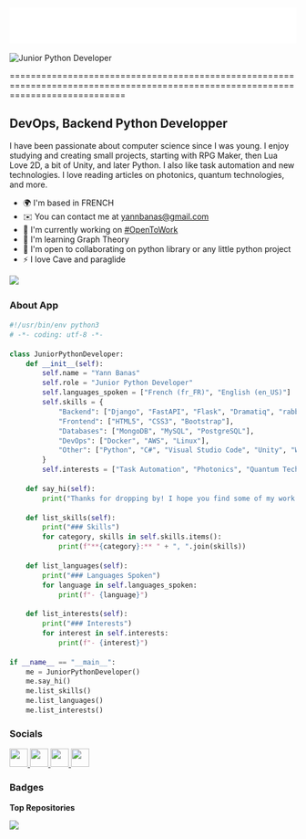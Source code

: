 ![BANAS Yann](https://raw.githubusercontent.com/yannbanas/yannbanas/refs/heads/main/banner.svg)

![Junior Python Developer](https://img.shields.io/badge/Role-Junior%20Python%20Developer-blue)

==================================================================================================================================

DevOps, Backend Python Developper
---------------------------------

I have been passionate about computer science since I was young. I enjoy studying and creating small projects, starting with RPG Maker, then Lua Love 2D, a bit of Unity, and later Python. I also like task automation and new technologies. I love reading articles on photonics, quantum technologies, and more.

* 🌍  I'm based in FRENCH
* ✉️  You can contact me at [yannbanas@gmail.com](mailto:yannbanas@gmail.com)
* 🚀  I'm currently working on [#OpenToWork](http://banastechnologie.cloud)
* 🧠  I'm learning Graph Theory
* 🤝  I'm open to collaborating on python library or any little python project
* ⚡  I love Cave and paraglide

<a href="https://www.github.com/yannbanas" target="_blank" rel="noreferrer"><img
src="https://img.shields.io/github/followers/yannbanas?logo=github&style=for-the-badge&color=0891b2&labelColor=1c1917" /></a>

### About App

```python
#!/usr/bin/env python3
# -*- coding: utf-8 -*-

class JuniorPythonDeveloper:
    def __init__(self):
        self.name = "Yann Banas"
        self.role = "Junior Python Developer"
        self.languages_spoken = ["French (fr_FR)", "English (en_US)"]
        self.skills = {
            "Backend": ["Django", "FastAPI", "Flask", "Dramatiq", "rabbitmq"],
            "Frontend": ["HTML5", "CSS3", "Bootstrap"],
            "Databases": ["MongoDB", "MySQL", "PostgreSQL"],
            "DevOps": ["Docker", "AWS", "Linux"],
            "Other": ["Python", "C#", "Visual Studio Code", "Unity", "WordPress", "Wix"]
        }
        self.interests = ["Task Automation", "Photonics", "Quantum Technologies"]
    
    def say_hi(self):
        print("Thanks for dropping by! I hope you find some of my work interesting.")

    def list_skills(self):
        print("### Skills")
        for category, skills in self.skills.items():
            print(f"**{category}:** " + ", ".join(skills))

    def list_languages(self):
        print("### Languages Spoken")
        for language in self.languages_spoken:
            print(f"- {language}")

    def list_interests(self):
        print("### Interests")
        for interest in self.interests:
            print(f"- {interest}")

if __name__ == "__main__":
    me = JuniorPythonDeveloper()
    me.say_hi()
    me.list_skills()
    me.list_languages()
    me.list_interests()
```

### Socials

<p align="left"> <a href="https://discord.com/users/ybanas" target="_blank" rel="noreferrer"> <picture> <source media="(prefers-color-scheme: dark)" srcset="https://raw.githubusercontent.com/danielcranney/readme-generator/main/public/icons/socials/discord-dark.svg" /> <source media="(prefers-color-scheme: light)" srcset="https://raw.githubusercontent.com/danielcranney/readme-generator/main/public/icons/socials/discord.svg" /> <img src="https://raw.githubusercontent.com/danielcranney/readme-generator/main/public/icons/socials/discord.svg" width="32" height="32" /> </picture> </a> <a href="https://www.facebook.com/BanasYann" target="_blank" rel="noreferrer"> <picture> <source media="(prefers-color-scheme: dark)" srcset="https://raw.githubusercontent.com/danielcranney/readme-generator/main/public/icons/socials/facebook-dark.svg" /> <source media="(prefers-color-scheme: light)" srcset="https://raw.githubusercontent.com/danielcranney/readme-generator/main/public/icons/socials/facebook.svg" /> <img src="https://raw.githubusercontent.com/danielcranney/readme-generator/main/public/icons/socials/facebook.svg" width="32" height="32" /> </picture> </a> <a href="https://www.github.com/yannbanas" target="_blank" rel="noreferrer"> <picture> <source media="(prefers-color-scheme: dark)" srcset="https://raw.githubusercontent.com/danielcranney/readme-generator/main/public/icons/socials/github-dark.svg" /> <source media="(prefers-color-scheme: light)" srcset="https://raw.githubusercontent.com/danielcranney/readme-generator/main/public/icons/socials/github.svg" /> <img src="https://raw.githubusercontent.com/danielcranney/readme-generator/main/public/icons/socials/github.svg" width="32" height="32" /> </picture> </a> <a href="https://www.linkedin.com/in/yann-banas-440a63156" target="_blank" rel="noreferrer"> <picture> <source media="(prefers-color-scheme: dark)" srcset="https://raw.githubusercontent.com/danielcranney/readme-generator/main/public/icons/socials/linkedin-dark.svg" /> <source media="(prefers-color-scheme: light)" srcset="https://raw.githubusercontent.com/danielcranney/readme-generator/main/public/icons/socials/linkedin.svg" /> <img src="https://raw.githubusercontent.com/danielcranney/readme-generator/main/public/icons/socials/linkedin.svg" width="32" height="32" /> </picture> </a></p>

### Badges

<b>Top Repositories</b>

<div width="100%" align="center"><a href="https://github.com/yannbanas/mrkdwn_analysis" align="left"><img align="left" width="45%" src="https://github-readme-stats.vercel.app/api/pin/?username=yannbanas&repo=mrkdwn_analysis&title_color=0891b2&text_color=ffffff&icon_color=0891b2&bg_color=1c1917&hide_border=true&locale=en" /></a></div><br /><br /><br /><br /><br /><br /><br />
